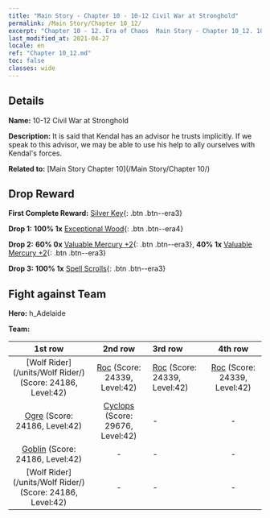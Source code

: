 ```yaml
---
title: "Main Story - Chapter 10 - 10-12 Civil War at Stronghold"
permalink: /Main Story/Chapter 10_12/
excerpt: "Chapter 10 - 12. Era of Chaos  Main Story - Chapter 10_12. 10-12 Civil War at Stronghold"
last_modified_at: 2021-04-27
locale: en
ref: "Chapter 10_12.md"
toc: false
classes: wide
---
```


## Details

 **Name:** 10-12 Civil War at Stronghold

 **Description:** It is said that Kendal has an advisor he trusts implicitly. If we speak to this advisor, we may be able to use his help to ally ourselves with Kendal's forces.

 **Related to:** [Main Story Chapter 10](/Main Story/Chapter 10/)

## Drop Reward

 **First Complete Reward:** [Silver Key](/Items/con_693/){: .btn .btn--era3}

 **Drop 1:** **100% 1x** [Exceptional Wood](/Items/mat_34/){: .btn .btn--era4}

 **Drop 2:** **60% 0x** [Valuable Mercury +2](/Items/mat_28/){: .btn .btn--era3}, **40% 1x** [Valuable Mercury +2](/Items/mat_28/){: .btn .btn--era3}

 **Drop 3:** **100% 1x** [Spell Scrolls](/Items/con_694/){: .btn .btn--era3}


## Fight against Team
 **Hero:** h_Adelaide

 **Team:**


  | 1st row | 2nd row | 3rd row | 4th row |
  |:----:|:----:|:----|:----:|
  | [Wolf Rider](/units/Wolf Rider/) (Score: 24186, Level:42)  | [Roc](/units/Roc/) (Score: 24339, Level:42)  | [Roc](/units/Roc/) (Score: 24339, Level:42)  | [Roc](/units/Roc/) (Score: 24339, Level:42)  |
  | [Ogre](/units/Ogre/) (Score: 24186, Level:42)  | [Cyclops](/units/Cyclops/) (Score: 29676, Level:42)  | - | - |
  | [Goblin](/units/Goblin/) (Score: 24186, Level:42)  | - | - | - |
  | [Wolf Rider](/units/Wolf Rider/) (Score: 24186, Level:42)  | - | - | - |


